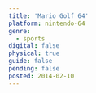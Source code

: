 ```yaml
---
title: 'Mario Golf 64'
platform: nintendo-64
genre:
  - sports
digital: false
physical: true
guide: false
pending: false
posted: 2014-02-10
---
```


